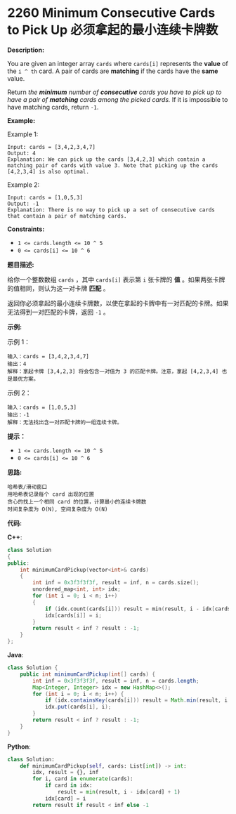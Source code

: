 # 2260 Minimum Consecutive Cards to Pick Up 必须拿起的最小连续卡牌数

__Description:__

You are given an integer array `cards` where `cards[i]` represents the __value__ of the `i ^ th` card. A pair of cards are __matching__ if the cards have the __same__ value.

Return _the __minimum__ number of __consecutive__ cards you have to pick up to have a pair of __matching__ cards among the picked cards._ If it is impossible to have matching cards, return `-1`.

__Example:__

Example 1:

```text
Input: cards = [3,4,2,3,4,7]
Output: 4
Explanation: We can pick up the cards [3,4,2,3] which contain a matching pair of cards with value 3. Note that picking up the cards [4,2,3,4] is also optimal.
```

Example 2:

```text
Input: cards = [1,0,5,3]
Output: -1
Explanation: There is no way to pick up a set of consecutive cards that contain a pair of matching cards.
```

__Constraints:__

- `1 <= cards.length <= 10 ^ 5`
- `0 <= cards[i] <= 10 ^ 6`

__题目描述:__

给你一个整数数组 `cards` ，其中 `cards[i]` 表示第 `i` 张卡牌的 __值__ 。如果两张卡牌的值相同，则认为这一对卡牌 __匹配__ 。

返回你必须拿起的最小连续卡牌数，以使在拿起的卡牌中有一对匹配的卡牌。如果无法得到一对匹配的卡牌，返回 `-1` 。

__示例:__

示例 1：

```text
输入：cards = [3,4,2,3,4,7]
输出：4
解释：拿起卡牌 [3,4,2,3] 将会包含一对值为 3 的匹配卡牌。注意，拿起 [4,2,3,4] 也是最优方案。
```

示例 2：

```text
输入：cards = [1,0,5,3]
输出：-1
解释：无法找出含一对匹配卡牌的一组连续卡牌。
```

__提示：__

- `1 <= cards.length <= 10 ^ 5`
- `0 <= cards[i] <= 10 ^ 6`

__思路:__

```text
哈希表/滑动窗口
用哈希表记录每个 card 出现的位置
贪心的找上一个相同 card 的位置，计算最小的连续卡牌数
时间复杂度为 O(N), 空间复杂度为 O(N)
```

__代码:__

__C++__:

```C++
class Solution 
{
public:
    int minimumCardPickup(vector<int>& cards) 
    {
        int inf = 0x3f3f3f3f, result = inf, n = cards.size();
        unordered_map<int, int> idx;
        for (int i = 0; i < n; i++) 
        {
            if (idx.count(cards[i])) result = min(result, i - idx[cards[i]] + 1);
            idx[cards[i]] = i;
        }
        return result < inf ? result : -1;
    }
};
```

__Java__:

```Java
class Solution {
    public int minimumCardPickup(int[] cards) {
        int inf = 0x3f3f3f3f, result = inf, n = cards.length;
        Map<Integer, Integer> idx = new HashMap<>();
        for (int i = 0; i < n; i++) {
            if (idx.containsKey(cards[i])) result = Math.min(result, i - idx.get(cards[i]) + 1);
            idx.put(cards[i], i);
        }
        return result < inf ? result : -1;
    }
}
```

__Python__:

```Python
class Solution:
    def minimumCardPickup(self, cards: List[int]) -> int:
        idx, result = {}, inf
        for i, card in enumerate(cards):
            if card in idx:
                result = min(result, i - idx[card] + 1)
            idx[card] = i
        return result if result < inf else -1
```
